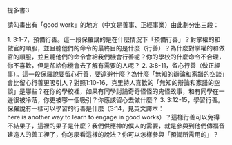 提多書3


請勾畫出有「good work」的地方（中文是善事、正經事業）由此劃分出三段：

1. 3:1-7，預備行善。這一段保羅講的是在什麼情況下「預備行善」？對掌權的和做官的順服，並且聽他們的命令的最終目的是什麼（行善）？為什麼對掌權的和做官的順服，並且聽他們的命令會給我們機會行善呢？你的學校的什麼命令不合理，你不喜歡，但是卻給你機會去了解有需要的人呢？
2. 3:8-11，留心行善（做正經事）。這一段保羅說要留心行善，要遠避什麼？為什麼「無知的辯論和家譜的空談」會比留心行善更吸引人？對照1:10-16，克里特人喜歡的「無知的辯論和家譜的空談」是哪些？在你的學校裡，如果有同學討論奇奇怪怪的鬼怪故事，和有同學在一邊很被冷落，你更被哪一個吸引？你應該留心去做什麼？
3. 3:12-15，學習行善。保羅說有一樣可以學習的行善是什麼（3:14，見英文譯本：here is another way to learn to engage in good works）？這樣行善可以免得不結果子，這裡的果子是什麼？我們供應神的僕人的需要，就是參與到他們傳福音建造人的善工裡了，你怎麼看這樣的說法？你可以怎樣參與「預備所需用的」？
